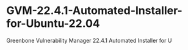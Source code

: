 # GVM-22.4.1-Automated-Installer-for-Ubuntu-22.04
Greenbone Vulnerability Manager 22.4.1 Automated Installer for U
